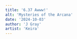 ```yaml
---
title: '6.37 Awww!'
alt: 'Mysteries of the Arcana'
date: '2024-10-03'
author: 'J Gray'
artist: 'Keira'
---
```

